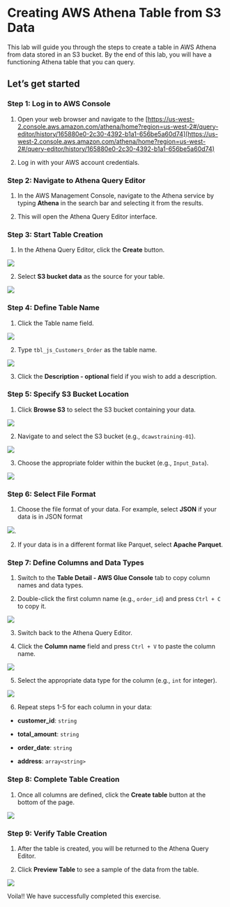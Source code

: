 # Creating AWS Athena Table from S3 Data

This lab will guide you through the steps to create a table in AWS Athena from data stored in an S3 bucket. By the end of this lab, you will have a functioning Athena table that you can query.

## Let’s get started

### Step 1: Log in to AWS Console

1. Open your web browser and navigate to the [https://us-west-2.console.aws.amazon.com/athena/home?region=us-west-2#/query-editor/history/165880e0-2c30-4392-b1a1-656be5a60d74](https://us-west-2.console.aws.amazon.com/athena/home?region=us-west-2#/query-editor/history/165880e0-2c30-4392-b1a1-656be5a60d74)

2. Log in with your AWS account credentials.

### Step 2: Navigate to Athena Query Editor

1. In the AWS Management Console, navigate to the Athena service by typing **Athena** in the search bar and selecting it from the results.

2. This will open the Athena Query Editor interface.

### Step 3: Start Table Creation

1. In the Athena Query Editor, click the **Create** button.

![](https://lh7-us.googleusercontent.com/docsz/AD_4nXey7i6T9NVU2JgSiOuI_jzFXm4kDnUiYQR2QNbAnmAAbHUjAwuXUp7i_a-bBYM4bvBEs64rYJN7oA0eoa3rlV61fgUUpQJIeOSxeWFBJ_oW9m31HtBMjXc7Irn1Jg0AmB1x5dfAi_Dz4cpGBmg3CPOD5oM?key=-3v0b-E9lTHBStVtLamqAg)

2. Select **S3 bucket data** as the source for your table.

![](https://lh7-us.googleusercontent.com/docsz/AD_4nXdfIpiM8zbwDOOWJ5erfr9rNtQ3dyCUW2TOlu2s2_1dU6Ev677TdOoyErvB1B1oI32zHdTx8dR25Llz-UZaQn-pp4LsV3V_AJhwM4tTfEjhTkhSm7mPXyvZ27eheQUT8GttwA97SX08yVsTLnQ0CPxQs1Zu?key=-3v0b-E9lTHBStVtLamqAg)

### Step 4: Define Table Name

1. Click the Table name field.

![](https://lh7-us.googleusercontent.com/docsz/AD_4nXdd8PSCClo6iPfNm_Im0WaWY_poiOSEXS7Tlnrq2jXA_OVK59TPI5PKxKbheA7JwrIePx9fZWZGgmvRdMC00XDKFC8Sn4amdF2AWY3syKi54to0oDvfRgbq4KD-b6Oc3ix4Xm44-Pc8bZYN-Do67hYMLG6E?key=-3v0b-E9lTHBStVtLamqAg)

2. Type `tbl_js_Customers_Order` as the table name.

![](https://lh7-us.googleusercontent.com/docsz/AD_4nXeBNz7oFrxtQa06q1yOgXl7jZjMJwIJxulBuEuFypYWgR7cTzxqSSyKKEdZkG2e74MENMagF5LZMpfbuL0oo6hFs6kwsXDxEtRMX3IIWsEv0H9DvQukDh-p1M5n4dYjGfdKr7ps7ZlVVMa1nZyx4H0LHlFz?key=-3v0b-E9lTHBStVtLamqAg)

3. Click the **Description - optional** field if you wish to add a description.

### Step 5: Specify S3 Bucket Location

1. Click **Browse S3** to select the S3 bucket containing your data.

![](https://lh7-us.googleusercontent.com/docsz/AD_4nXeZlPR6kKbfrXKkjYXysXRCSxaVKbOOyhuzUePdOPNLZGShDm5Ca_M8isMXZSgApcPUnb0Nhm894lPTBj08a_zptWyfXaBwIy8d2cTeHoWsuJEFn0x-KN6lkdHgVTY5O1N3Mqpm-OLg3CwwwQLWrAexRiCX?key=-3v0b-E9lTHBStVtLamqAg)

2. Navigate to and select the S3 bucket (e.g., `dcawstraining-01`).

![](https://lh7-us.googleusercontent.com/docsz/AD_4nXdbrotP5M_MnHMSYmfLUMlYnbljUxlueAQckFN5gIYVFv49P88NI96XPDKVYZUkZTYWxBoHMGhkgoHoQT6kwyPknc3KUBz6Ux5k3AlL3Yx897P2L-xFR4y-xYCVlnpuFoyHucVlhHGcgKaJmjwcLTh4fOup?key=-3v0b-E9lTHBStVtLamqAg)

3. Choose the appropriate folder within the bucket (e.g., `Input_Data`).

![](https://lh7-us.googleusercontent.com/docsz/AD_4nXfslnABcAb48oDvxshl1O0sfFrsShdiDWE305TPRfOBJJhCw4Z6sVsy4SwaphUpFxg5tR-_eV6sA8MWD1b9lIvylgGvVuaXPtgNUIhZ3Ay_0hsSO-ftQKytQbl78CA7SAM2jOUkpBFB8Z7lvCTXKVGB3uc?key=-3v0b-E9lTHBStVtLamqAg)



### Step 6: Select File Format

1. Choose the file format of your data. For example, select **JSON** if your data is in JSON format

![](https://lh7-us.googleusercontent.com/docsz/AD_4nXfHlXFk5vpLHkPZ1L_1skWu5jPdyuA4510MqP4Yfqxch0d8SmfqHxYqiVSU1_LMHRzyDtWOf4adyOuVH2vKnpJSWhNyBBhhaXq3JXly4JLbZh8nNkndt4RyoDyvvNs3Fa7qNwF3SJPdMbka_3sjTjD3BjCq?key=-3v0b-E9lTHBStVtLamqAg).

2. If your data is in a different format like Parquet, select **Apache Parquet**.



### Step 7: Define Columns and Data Types

1. Switch to the **Table Detail - AWS Glue Console** tab to copy column names and data types.

2. Double-click the first column name (e.g., `order_id`) and press `Ctrl + C` to copy it.

![](https://lh7-us.googleusercontent.com/docsz/AD_4nXfvJu3UBrfhtJlhQxJQXpsqCJjQ1oTqU-eiu7eULiCyt62Vj1Wc8Ld53CliCVrcYLKvoNeSAPt622HPZwo9mdIF10imamCvuyQOhgQn9grQhQqRXs9ydesxMJY7uneVGmRd9Yymq8UD1asqbWzYRy_29C8?key=-3v0b-E9lTHBStVtLamqAg)

3. Switch back to the Athena Query Editor.

4. Click the **Column name** field and press `Ctrl + V` to paste the column name.

![](https://lh7-us.googleusercontent.com/docsz/AD_4nXfseoSWetiW7pGq3famEqweW1rJfF5lq4TaGlpar0M0gd8M0iVDjPDQW_sRy5-7EuyouLUkr4SEIfjPTEuOSK538RDXDjV3fOGO8eTunlpkYiRFhm5bSjbtCDhI6xKVlqEVu7GkUKJQk-2sOotSv03dRsQT?key=-3v0b-E9lTHBStVtLamqAg)

5. Select the appropriate data type for the column (e.g., `int` for integer).

![](https://lh7-us.googleusercontent.com/docsz/AD_4nXcBO8Fe-1aSy9nGzyJww9yTpx1k7foAn9Wx2PknvbaFdSpU-Ijfs4EdUgxyF0yyvUQQCdD4s3gz2bWYuejF37GoRSTWh3oDbHI4bYqu1pJpGq9hL42s2LGR9KahbTkrtNuNAW5DOCf3GO4sNklhK-CwEY0D?key=-3v0b-E9lTHBStVtLamqAg)

6. Repeat steps 1-5 for each column in your data:

- **customer_id**: `string`

- **total_amount**: `string`

- **order_date**: `string`

- **address**: `array<string>`

### Step 8: Complete Table Creation

1. Once all columns are defined, click the **Create table** button at the bottom of the page.

![](https://lh7-us.googleusercontent.com/docsz/AD_4nXf86GOyMuveSroTP5iEJuY4CMbSY7jv9rKOCaNESV1_Yoe0P3o8XsKko60Uo3lUiOAhWG40nOmFEeGQdAhdyCgxNXzob3_JmJmsPxsR3XZiNsPcVHbJdybTNGLOOG4chBFLN-yRVyDGEmQxuCUi75m8ucM?key=-3v0b-E9lTHBStVtLamqAg)

### Step 9: Verify Table Creation

1. After the table is created, you will be returned to the Athena Query Editor.

2. Click **Preview Table** to see a sample of the data from the table.

![](https://lh7-us.googleusercontent.com/docsz/AD_4nXcuGWfqRTY48laJjHllCTkAfWfGeWmO2XSVhyIx1wJVV6k1XIn4kPdikufvYxGCCPzaa3RObiyGzVMfqW-QXzi6AifIOruN5J3eU6uGP1DfUnB72o2OKmYVHvoLSsi-wZAp4SFpjTXsDolVoDwr1LE9muyF?key=-3v0b-E9lTHBStVtLamqAg)




Voila!! We have successfully completed this exercise.
